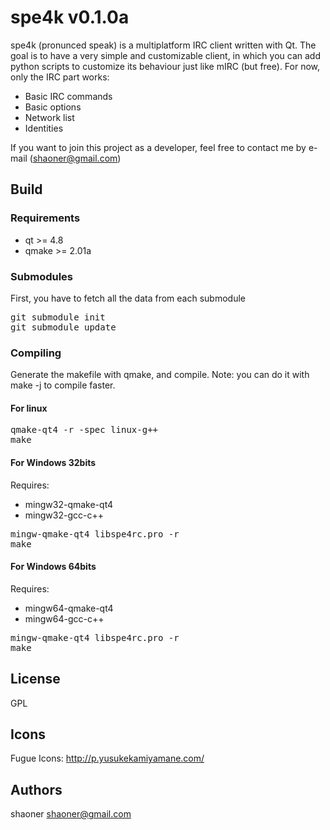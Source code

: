 spe4k v0.1.0a
=======

spe4k (pronunced speak) is a multiplatform IRC client written with Qt.
The goal is to have a very simple and customizable client, in which you can add python scripts to customize its behaviour just like mIRC (but free).
For now, only the IRC part works:
* Basic IRC commands
* Basic options
* Network list
* Identities

If you want to join this project as a developer, feel free to contact me by e-mail (shaoner@gmail.com)

## Build

### Requirements

* qt >= 4.8
* qmake >= 2.01a

### Submodules

First, you have to fetch all the data from each submodule
<pre>
git submodule init
git submodule update
</pre>

### Compiling

Generate the makefile with qmake, and compile.
Note: you can do it with make -j<X> to compile faster.

#### For linux
<pre>
qmake-qt4 -r -spec linux-g++
make
</pre>

#### For Windows 32bits

Requires:
* mingw32-qmake-qt4
* mingw32-gcc-c++

<pre>
mingw-qmake-qt4 libspe4rc.pro -r
make
</pre>

#### For Windows 64bits

Requires:
* mingw64-qmake-qt4
* mingw64-gcc-c++

<pre>
mingw-qmake-qt4 libspe4rc.pro -r
make
</pre>

## License

GPL

## Icons

Fugue Icons: http://p.yusukekamiyamane.com/

## Authors

shaoner <shaoner@gmail.com>
